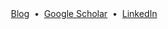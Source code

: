 <div align="center">
  <a href="https://scott.stevenson.io/">Blog</a>
  &nbsp;&#8226;&nbsp;
  <a href="https://scholar.google.com/citations?user=twhElIAAAAAJ">Google Scholar</a>
  &nbsp;&#8226;&nbsp;
  <a href="https://www.linkedin.com/in/srstevenson">LinkedIn</a>
</div>
